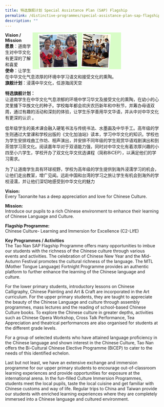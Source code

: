 ```yaml
---
title: 特选旗舰计划 Special Assistance Plan (SAP) Flagship
permalink: /distinctive-programmes/special-assistance-plan-sap-flagship/
description: ""
---
```

<div>  
<div style="float: right">  
<img src="/images/special_assistance_plan.png" style="width:70%">
</div>  
<div></div>  
</div>

**Vision / Mission** <br>
**愿景**：道南学生对中华文化有更深的了解和喜爱 <br>
**使命**：让学生在中华文化气息浓厚的环境中学习语文和接受文化的熏陶。<br>
**旗舰计划**：浸濡中华文化，任游海阔天空

 
**特选旗舰计划：** <br>
让道南学生在中华文化气息浓郁的环境中学习华文及接受文化的熏陶，在幼小的心灵里播下华族文化的种子。学校每年都会欢庆农历新年和中秋节，并筹办母语双周，通过有趣的活动和深刻的体验，让学生乐学善用华文华语，并从中对中华文化有更深的认识 。

低年级学生的美术课会融入硬笔书法与传统书法、水墨画及中华手工。高年级的学生则通过大堂课和学校出版的《文化加油站》读本，学习中华文化的知识。学校也为学生安排戏曲工作坊、相声演出，并安排不同年级的学生观赏华语戏剧演出和到茶馆学习茶文化。阅读嘉年华对于双语能力强，同时对中华文化有着浓厚兴趣的小四至小六学生，学校开办了双文化华文优选课程（简称BiCEP），以满足他们的学习需求。

为了让道南学生具有环球视野，学校为高年级的学生提供到海外浸濡学习的机会，让他们走出教室，增广见闻。远赴中国和台湾的学习之旅让学生有机会到海外的学校浸濡，并让他们深切地感受到中华文化的魅力

**Vision:** <br>
Every Taonanite has a deep appreciation and love for Chinese Culture.

**Mission:** <br>
Introduce our pupils to a rich Chinese environment to enhance their learning of Chinese Language and Culture.

**Flagship Programme:** <br>
Chinese Culture- Learning and Immersion for Excellence (C2-LIfE)

**Key Programmes / Activities** <br>
The Tao Nan SAP Flagship Programme offers many opportunities to imbue our students with the richness of the Chinese culture through various events and activities. The celebration of Chinese New Year and the Mid-Autumn Festival promotes the cultural richness of the language. The MTL (Mother Tongue Language) Fortnight Programme provides an authentic platform to further enhance the learning of the Chinese language and culture.

For the lower primary students, introductory lessons on Chinese Calligraphy, Chinese Painting and Art &amp; Craft are incorporated in the Art curriculum. For the upper primary students, they are taught to appreciate the beauty of the Chinese Language and culture through assembly programmes, mass lectures and the reading of school-based Chinese Culture books. To explore the Chinese culture in greater depths, activities such as Chinese Opera Workshop, Cross Talk Performance, Tea Appreciation and theatrical performances are also organised for students at the different grade levels.  

For a group of selected students who have attained language proficiency in the Chinese language and shown interest in the Chinese Culture, Tao Nan offers the Bi-Cultural Chinese Elective Programme (BiCEP) to cater to the needs of this identified echelon.

Last but not least, we have an extensive exchange and immersion programme for our upper primary students to encourage out-of-classroom learning experiences and provide opportunities for exposure at the international arena. In the fun-filled Culture Immersion Programmes, students meet the local pupils, taste the local cuisine and get familiar with Chinese customs and way of life. Regular trips to China and Taiwan provide our students with enriched learning experiences where they are completely immersed into a Chinese language and cultured environment.
